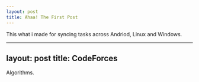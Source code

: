 ```yaml
---
layout: post
title: Ahaa! The First Post
---
```


This what i made for syncing tasks across Andriod, Linux and Windows.

---
layout: post
title: CodeForces
---

Algorithms.





